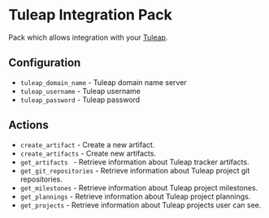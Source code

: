 # Tuleap Integration Pack

Pack which allows integration with your [Tuleap](https://www.tuleap.org/).

## Configuration

* ``tuleap_domain_name`` - Tuleap domain name server
* ``tuleap_username`` - Tuleap username
* ``tuleap_password`` - Tuleap password

## Actions

* ``create_artifact`` - Create a new artifact.
* ``create_artifacts`` - Create new artifacts.
* ``get_artifacts `` - Retrieve information about Tuleap tracker artifacts.
* ``get_git_repositories`` - Retrieve information about Tuleap project git repositories.
* ``get_milestones`` - Retrieve information about Tuleap project milestones.
* ``get_plannings`` - Retrieve information about Tuleap project plannings.
* ``get_projects`` - Retrieve information about Tuleap projects user can see.
